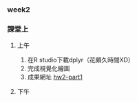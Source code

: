 ### week2
### 課堂上
1. 上午
   1. 在R studio下載dplyr（花頗久時間XD）
   2. 完成視覺化繪圖
   3. 成果網址
[hw2-part1](https://bo-han.github.io/NTU-R/week2/hw2)

2. 下午
